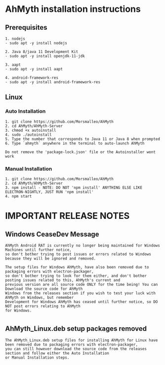 # AhMyth installation instructions
## Prerequisites
    1. nodejs
    - sudo apt -y install nodejs
    
    2. Java 8/java 11 Development Kit
    - sudo apt -y install openjdk-11-jdk
    
    3. aapt
    - sudo apt -y install aapt
    
    4. android-framework-res
    - sudo apt -y install android-framework-res
## Linux
### Auto Installation
    1. git clone https://github.com/Morsmalleo/AhMyth
    2. cd AhMyth/AhMyth-Server
    3. chmod +x autoinstall
    4. sudo ./autoinstall
    5. Type the number that corresponds to Java 11 or Java 8 when prompted
    6. Type `ahmyth` anywhere in the terminal to auto-launch AhMyth
    
    Do not remove the 'package-lock.json' file or the Autoinstaller wont work
### Manual Installation
    1. git clone https://github.com/Morsmalleo/AhMyth
    2. cd AhMyth/AhMyth-Server
    3. npm install - NOTE: DO NOT 'npm install' ANYTHING ELSE LIKE ELECTRON-NIGHTLY, JUST RUN 'npm install'
    4. npm start
#
# IMPORTANT RELEASE NOTES
## Windows CeaseDev Message
    AhMyth Android RAT is currently no longer being maintained for Windows Machines until further notice,
    so don't bother trying to post issues or errors related to Windows because they will be ignored and removed.
    
    The setup files for Windows AhMyth, have also been removed due to packaging errors with electron-packager, 
    so don't bother trying to look for them either, and don't bother posting issues related to this, AhMyth's current and 
    previous version are all source code ONLY for the time being! You can Download the source code for AhMyth 
    Windows from the releases section if you wish to test your luck with AhMyth on Windows, but remember 
    Development for Windows AhMyth has ceased until further notice, so DO NOT post errors relating to AhMyth 
    for Windows.
#
## AhMyth_Linux.deb setup packages removed
    The AhMyth_Linux.deb setup files for installing AhMyth for Linux have been removed due to packaging errors with electron-packager,
    you can still however download the source code from the releases section and follow either the Auto Installation
    or Manual Installation steps.
